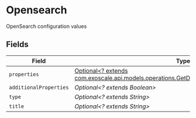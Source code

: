 # Opensearch

OpenSearch configuration values


## Fields

| Field                                                                                                                                                          | Type                                                                                                                                                           | Required                                                                                                                                                       | Description                                                                                                                                                    |
| -------------------------------------------------------------------------------------------------------------------------------------------------------------- | -------------------------------------------------------------------------------------------------------------------------------------------------------------- | -------------------------------------------------------------------------------------------------------------------------------------------------------------- | -------------------------------------------------------------------------------------------------------------------------------------------------------------- |
| `properties`                                                                                                                                                   | [Optional<? extends com.exoscale.api.models.operations.GetDbaasSettingsOpensearchProperties>](../../models/operations/GetDbaasSettingsOpensearchProperties.md) | :heavy_minus_sign:                                                                                                                                             | N/A                                                                                                                                                            |
| `additionalProperties`                                                                                                                                         | *Optional<? extends Boolean>*                                                                                                                                  | :heavy_minus_sign:                                                                                                                                             | N/A                                                                                                                                                            |
| `type`                                                                                                                                                         | *Optional<? extends String>*                                                                                                                                   | :heavy_minus_sign:                                                                                                                                             | N/A                                                                                                                                                            |
| `title`                                                                                                                                                        | *Optional<? extends String>*                                                                                                                                   | :heavy_minus_sign:                                                                                                                                             | N/A                                                                                                                                                            |